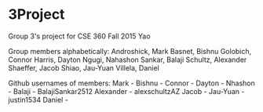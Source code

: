 # 3Project
Group 3's project for CSE 360 Fall 2015 Yao

Group members alphabetically:
Androshick, Mark
Basnet, Bishnu
Golobich, Connor
Harris, Dayton
Ngugi, Nahashon
Sankar, Balaji
Schultz, Alexander
Shaeffer, Jacob
Shiao, Jau-Yuan
Villela, Daniel

Github usernames of members:
Mark - 
Bishnu - 
Connor - 
Dayton - 
Nhashon - 
Balaji - BalajiSankar2512
Alexander - alexschultzAZ
Jacob - 
Jau-Yuan - justin1534
Daniel - 
